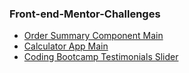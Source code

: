 <h3>Front-end-Mentor-Challenges</h3>

<ul>
  <li><a href="https://thomsult.github.io/Front-end-Mentor-Challenges/order-summary-component-main/" >Order Summary Component Main</a></li>
  <li><a href="https://thomsult.github.io/Front-end-Mentor-Challenges/calculator-app-main/" >Calculator App Main</a></li>
  <li><a href="https://thomsult.github.io/Front-end-Mentor-Challenges/coding-bootcamp-testimonials-slider-master/" >Coding Bootcamp Testimonials Slider</a></li>
<ul>
